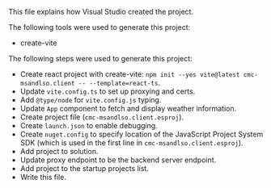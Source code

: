 This file explains how Visual Studio created the project.

The following tools were used to generate this project:
- create-vite

The following steps were used to generate this project:
- Create react project with create-vite: `npm init --yes vite@latest cmc-msandlso.client -- --template=react-ts`.
- Update `vite.config.ts` to set up proxying and certs.
- Add `@type/node` for `vite.config.js` typing.
- Update `App` component to fetch and display weather information.
- Create project file (`cmc-msandlso.client.esproj`).
- Create `launch.json` to enable debugging.
- Create `nuget.config` to specify location of the JavaScript Project System SDK (which is used in the first line in `cmc-msandlso.client.esproj`).
- Add project to solution.
- Update proxy endpoint to be the backend server endpoint.
- Add project to the startup projects list.
- Write this file.
